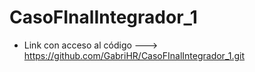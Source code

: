 # CasoFInalIntegrador_1
 - Link con acceso al código ---> https://github.com/GabriHR/CasoFInalIntegrador_1.git
